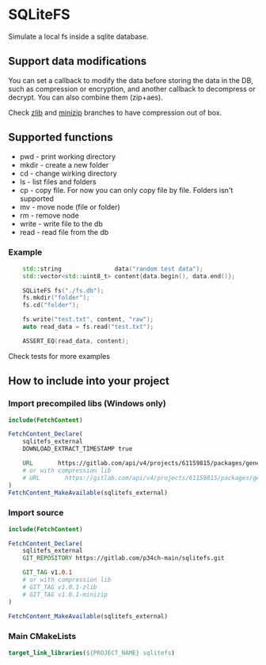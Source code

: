 # SQLiteFS

Simulate a local fs inside a sqlite database.

## Support data modifications

You can set a callback to modify the data before storing the data in the DB, such as compression or encryption, and another callback to decompress or decrypt. You can also combine them (zip+aes).

Check [zlib](https://gitlab.com/p34ch-main/sqlitefs/-/tree/zlib?ref_type=heads) and [minizip](https://gitlab.com/p34ch-main/sqlitefs/-/tree/minizip?ref_type=heads) branches to have compression out of box.

## Supported functions

* pwd - print working directory
* mkdir - create a new folder
* cd - change wirking directory
* ls - list files and folders
* cp - copy file. For now you can only copy file by file. Folders isn't supported
* mv - move node (file or folder)
* rm - remove node
* write - write file to the db
* read - read file from the db

### Example

```cpp
    std::string               data("random test data");
    std::vector<std::uint8_t> content{data.begin(), data.end()};

    SQLiteFS fs("./fs.db");
    fs.mkdir("folder");
    fs.cd("folder");

    fs.write("test.txt", content, "raw");
    auto read_data = fs.read("test.txt");

    ASSERT_EQ(read_data, content);
```

Check tests for more examples

## How to include into your project

### Import precompiled libs (Windows only)

```cmake
include(FetchContent)

FetchContent_Declare(
    sqlitefs_external
    DOWNLOAD_EXTRACT_TIMESTAMP true

    URL       https://gitlab.com/api/v4/projects/61159815/packages/generic/sqlitefs/v1.0.1/sqlitefs-v1.0.1.zip
    # or with compression lib
    # URL       https://gitlab.com/api/v4/projects/61159815/packages/generic/sqlitefs/v1.0.1-minizip/sqlitefs-v1.0.1-minizip.zip
)
FetchContent_MakeAvailable(sqlitefs_external)
```

### Import source

```cmake
include(FetchContent)

FetchContent_Declare(
    sqlitefs_external
    GIT_REPOSITORY https://gitlab.com/p34ch-main/sqlitefs.git

    GIT_TAG v1.0.1
    # or with compression lib
    # GIT_TAG v1.0.1-zlib
    # GIT_TAG v1.0.1-minizip
)

FetchContent_MakeAvailable(sqlitefs_external)
```

### Main CMakeLists

```cmake
target_link_libraries(${PROJECT_NAME} sqlitefs)
```
